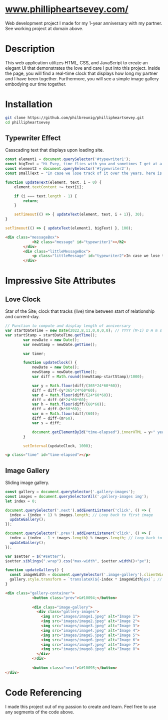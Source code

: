 # www.phillipheartsevey.com/
Web development project I made for my 1-year anniversary with my partner. See working project at domain above.

# Description
This web application utilizes HTML, CSS, and JavaScript to create an elegant UI that demonstrates the love and care I put into this project. Inside the page, you will find a real-time clock that displays how long my partner and I have been together. Furthermore, you will see a simple image gallery embodying our time together.

# Installation
```bash
git clone https://github.com/philbreunig/phillipheartsevey.git
cd phillipheartsevey
```

## Typewriter Effect
Casscading text that displays upon loading site.
```javascript
const element1 = document.querySelector('#typewriter1');
const bigText = "Hi Evey, time flies with you and sometimes I get at a loss for words when talking about us. I thought I could fix both those things by coding it. :)";
const element2 = document.querySelector('#typewriter2');
const smallText = "In case we lose track of it over the years, here is how long its been since you've given me the chance to love you:";

function updateText(element, text, i = 0) {
    element.textContent += text[i];

    if (i === text.length - 1) {
        return;
    }

    setTimeout(() => { updateText(element, text, i + 1)}, 30);
}

setTimeout(() => { updateText(element1, bigText) }, 100);
```
```html
<div class="messageBox">
            <h2 class="message" id="typewriter1"></h2>
        </div>
        <div class="littleMessageBox">
            <p class="littleMessage" id="typewriter2">In case we lose track of it over the years, here is how long its been since you've given me the chance to love you:</p>
        </div>
```

# Impressive Site Attributes
## Love Clock
Star of the Site; clock that tracks (live) time between start of relationship and current-day.
```javascript
// Function to compute and display length of anniversary
var startDateTime = new Date(2022,8,11,0,0,0,0); // YYYY (M-1) D H m s (start time and date from DB)
var startStamp = startDateTime.getTime();
        var newDate = new Date();
        var newStamp = newDate.getTime();

        var timer;

        function updateClock() {
            newDate = new Date();
            newStamp = newDate.getTime();
            var diff = Math.round((newStamp-startStamp)/1000);

            var y = Math.floor(diff/(365*24*60*60));
            diff = diff-(y*365*24*60*60);
            var d = Math.floor(diff/(24*60*60));
            diff = diff-(d*24*60*60);
            var h = Math.floor(diff/(60*60));
            diff = diff-(h*60*60);
            var m = Math.floor(diff/(60));
            diff = diff-(m*60);
            var s = diff;

            document.getElementById("time-elapsed").innerHTML = y+" year(s), " +d+" day(s), "+h+" hour(s), "+m+" minute(s), "+s+" second(s) in love";
        }

        setInterval(updateClock, 1000);
```
```html
<p class="time" id="time-elapsed"></p>
```

## Image Gallery
Sliding image gallery.
```javascript
const gallery = document.querySelector('.gallery-images');
const images = document.querySelectorAll('.gallery-images img');
let index = 0;

document.querySelector('.next').addEventListener('click', () => {
  index = (index + 1) % images.length; // Loop back to first image
  updateGallery();
});

document.querySelector('.prev').addEventListener('click', () => {
  index = (index - 1 + images.length) % images.length; // Loop back to last image
  updateGallery();
});

var $setter = $("#setter");
$setter.siblings(".wrap").css("max-width", $setter.width()+"px");

function updateGallery() {
  const imageWidth = document.querySelector('.image-gallery').clientWidth; // Get container width
  gallery.style.transform = `translateX(${-index * imageWidth}px)`; // Move horizontally by image width
}
```
```html
<div class="gallery-container">
            <button class="prev">&#10094;</button>
            
            <div class="image-gallery">
              <div class="gallery-images">
                <img src="images/image1.jpeg" alt="Image 1">
                <img src="images/image2.jpeg" alt="Image 2">
                <img src="images/image3.jpeg" alt="Image 3">
                <img src="images/image4.jpeg" alt="Image 4">
                <img src="images/image5.jpeg" alt="Image 5">
                <img src="images/image6.jpeg" alt="Image 6">
                <img src="images/image7.jpeg" alt="Image 7">
                <img src="images/image8.jpeg" alt="Image 8">
              </div>
            </div>
            
            <button class="next">&#10095;</button>
</div>
```

# Code Referencing
I made this project out of my passion to create and learn. Feel free to use any segments of the code above.
